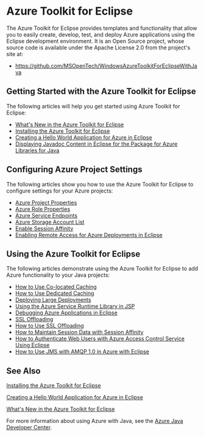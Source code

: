 <properties
    pageTitle="Azure Toolkit for Eclipse"
    description="Learn about the Azure Toolkit for Eclipse."
    services=""
    documentationCenter="java"
    authors="rmcmurray"
    manager="wpickett"
    editor=""/>

<tags
    ms.service="multiple"
    ms.workload="na"
    ms.tgt_pltfrm="multiple"
    ms.devlang="Java"
    ms.topic="article"
    ms.date="11/20/2015" 
    ms.author="robmcm"/>

<!-- Legacy MSDN URL = https://msdn.microsoft.com/library/azure/hh694271.aspx -->

# Azure Toolkit for Eclipse #

The Azure Toolkit for Eclipse provides templates and functionality that allow you to easily create, develop, test, and deploy Azure applications using the Eclipse development environment. It is an Open Source project, whose source code is available under the Apache License 2.0 from the project's site at:

* <https://github.com/MSOpenTech/WindowsAzureToolkitForEclipseWithJava>

## Getting Started with the Azure Toolkit for Eclipse ##

The following articles will help you get started using Azure Toolkit for Eclipse:

* [What's New in the Azure Toolkit for Eclipse][]
* [Installing the Azure Toolkit for Eclipse][]
* [Creating a Hello World Application for Azure in Eclipse][]
* [Displaying Javadoc Content in Eclipse for the Package for Azure Libraries for Java][]

## Configuring Azure Project Settings ##

The following articles show you how to use the Azure Toolkit for Eclipse to configure settings for your Azure projects:

* [Azure Project Properties][]
* [Azure Role Properties][]
* [Azure Service Endpoints][]
* [Azure Storage Account List][]
* [Enable Session Affinity][]
* [Enabling Remote Access for Azure Deployments in Eclipse][]

## Using the Azure Toolkit for Eclipse ##

The following articles demonstrate using the Azure Toolkit for Eclipse to add Azure functionality to your Java projects:

* [How to Use Co-located Caching][]
* [How to Use Dedicated Caching][]
* [Deploying Large Deployments][]
* [Using the Azure Service Runtime Library in JSP][]
* [Debugging Azure Applications in Eclipse][]
* [SSL Offloading][]
* [How to Use SSL Offloading][]
* [How to Maintain Session Data with Session Affinity][]
* [How to Authenticate Web Users with Azure Access Control Service Using Eclipse][]
* [How to Use JMS with AMQP 1.0 in Azure with Eclipse][]

## See Also ##

[Installing the Azure Toolkit for Eclipse][] 

[Creating a Hello World Application for Azure in Eclipse][]

[What's New in the Azure Toolkit for Eclipse][]

For more information about using Azure with Java, see the [Azure Java Developer Center][].

<!-- URL List -->

[Azure Java Developer Center]: http://go.microsoft.com/fwlink/?LinkID=699547
[Azure Project Properties]: http://go.microsoft.com/fwlink/?LinkID=699524
[Azure Role Properties]: http://go.microsoft.com/fwlink/?LinkID=699525
[Azure Service Endpoints]: http://go.microsoft.com/fwlink/?LinkID=699526
[Azure Storage Account List]: http://go.microsoft.com/fwlink/?LinkID=699528
[Creating a Hello World Application for Azure in Eclipse]: http://go.microsoft.com/fwlink/?LinkID=699533
[Debugging Azure Applications in Eclipse]: http://go.microsoft.com/fwlink/?LinkID=699535
[Deploying Large Deployments]: http://go.microsoft.com/fwlink/?LinkID=699536
[Displaying Javadoc Content in Eclipse for the Package for Azure Libraries for Java]: http://go.microsoft.com/fwlink/?LinkID=699537
[Enabling Remote Access for Azure Deployments in Eclipse]: http://go.microsoft.com/fwlink/?LinkID=699538
[How to Authenticate Web Users with Azure Access Control Service Using Eclipse]: http://go.microsoft.com/fwlink/?LinkID=262380
[How to Maintain Session Data with Session Affinity]: http://go.microsoft.com/fwlink/?LinkID=699539
[How to Use Co-located Caching]: http://go.microsoft.com/fwlink/?LinkID=699542
[How to Use Dedicated Caching]: http://go.microsoft.com/fwlink/?LinkID=699543
[How to Use JMS with AMQP 1.0 in Azure with Eclipse]: http://go.microsoft.com/fwlink/?LinkID=699544
[How to Use SSL Offloading]: http://go.microsoft.com/fwlink/?LinkID=699545
[Installing the Azure Toolkit for Eclipse]: http://go.microsoft.com/fwlink/?LinkID=699546
[Enable Session Affinity]: http://go.microsoft.com/fwlink/?LinkID=699548
[SSL Offloading]: http://go.microsoft.com/fwlink/?LinkID=699549
[Using the Azure Service Runtime Library in JSP]: http://go.microsoft.com/fwlink/?LinkID=699551
[What's New in the Azure Toolkit for Eclipse]: http://go.microsoft.com/fwlink/?LinkID=699552

